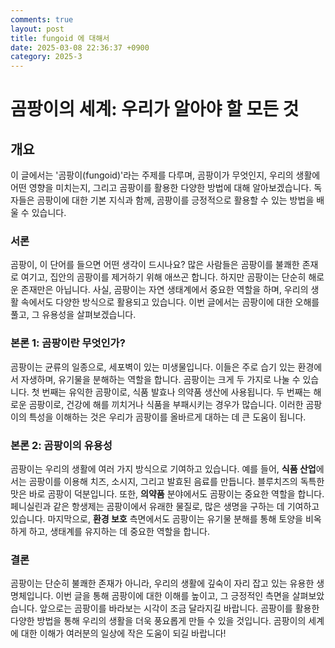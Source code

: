 ```yaml
---
comments: true
layout: post
title: fungoid 에 대해서
date: 2025-03-08 22:36:37 +0900
category: 2025-3
---
```


# 곰팡이의 세계: 우리가 알아야 할 모든 것

## 개요
이 글에서는 '곰팡이(fungoid)'라는 주제를 다루며, 곰팡이가 무엇인지, 우리의 생활에 어떤 영향을 미치는지, 그리고 곰팡이를 활용한 다양한 방법에 대해 알아보겠습니다. 독자들은 곰팡이에 대한 기본 지식과 함께, 곰팡이를 긍정적으로 활용할 수 있는 방법을 배울 수 있습니다.

### 서론
곰팡이, 이 단어를 들으면 어떤 생각이 드시나요? 많은 사람들은 곰팡이를 불쾌한 존재로 여기고, 집안의 곰팡이를 제거하기 위해 애쓰곤 합니다. 하지만 곰팡이는 단순히 해로운 존재만은 아닙니다. 사실, 곰팡이는 자연 생태계에서 중요한 역할을 하며, 우리의 생활 속에서도 다양한 방식으로 활용되고 있습니다. 이번 글에서는 곰팡이에 대한 오해를 풀고, 그 유용성을 살펴보겠습니다.

### 본론 1: 곰팡이란 무엇인가?
곰팡이는 균류의 일종으로, 세포벽이 있는 미생물입니다. 이들은 주로 습기 있는 환경에서 자생하며, 유기물을 분해하는 역할을 합니다. 곰팡이는 크게 두 가지로 나눌 수 있습니다. 첫 번째는 유익한 곰팡이로, 식품 발효나 의약품 생산에 사용됩니다. 두 번째는 해로운 곰팡이로, 건강에 해를 끼치거나 식품을 부패시키는 경우가 많습니다. 이러한 곰팡이의 특성을 이해하는 것은 우리가 곰팡이를 올바르게 대하는 데 큰 도움이 됩니다.

### 본론 2: 곰팡이의 유용성
곰팡이는 우리의 생활에 여러 가지 방식으로 기여하고 있습니다. 예를 들어, **식품 산업**에서는 곰팡이를 이용해 치즈, 소시지, 그리고 발효된 음료를 만듭니다. 블루치즈의 독특한 맛은 바로 곰팡이 덕분입니다. 또한, **의약품** 분야에서도 곰팡이는 중요한 역할을 합니다. 페니실린과 같은 항생제는 곰팡이에서 유래한 물질로, 많은 생명을 구하는 데 기여하고 있습니다. 마지막으로, **환경 보호** 측면에서도 곰팡이는 유기물 분해를 통해 토양을 비옥하게 하고, 생태계를 유지하는 데 중요한 역할을 합니다.

### 결론
곰팡이는 단순히 불쾌한 존재가 아니라, 우리의 생활에 깊숙이 자리 잡고 있는 유용한 생명체입니다. 이번 글을 통해 곰팡이에 대한 이해를 높이고, 그 긍정적인 측면을 살펴보았습니다. 앞으로는 곰팡이를 바라보는 시각이 조금 달라지길 바랍니다. 곰팡이를 활용한 다양한 방법을 통해 우리의 생활을 더욱 풍요롭게 만들 수 있을 것입니다. 곰팡이의 세계에 대한 이해가 여러분의 일상에 작은 도움이 되길 바랍니다!